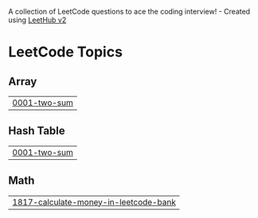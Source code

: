 A collection of LeetCode questions to ace the coding interview! - Created using [LeetHub v2](https://github.com/arunbhardwaj/LeetHub-2.0)
<!---LeetCode Topics Start-->
# LeetCode Topics
## Array
|  |
| ------- |
| [0001-two-sum](https://github.com/Faizurrr/Leetcode-problems/tree/master/0001-two-sum) |
## Hash Table
|  |
| ------- |
| [0001-two-sum](https://github.com/Faizurrr/Leetcode-problems/tree/master/0001-two-sum) |
## Math
|  |
| ------- |
| [1817-calculate-money-in-leetcode-bank](https://github.com/Faizurrr/Leetcode-problems/tree/master/1817-calculate-money-in-leetcode-bank) |
<!---LeetCode Topics End-->
